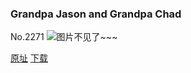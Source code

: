 ### Grandpa Jason and Grandpa Chad
No.2271
![图片不见了~~~](https://imgs.xkcd.com/comics/grandpa_jason_and_grandpa_chad.png)

[原址](https://xkcd.com//2271) [下载](https://imgs.xkcd.com/comics/grandpa_jason_and_grandpa_chad.png)

